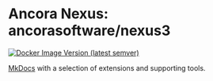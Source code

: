 # Ancora Nexus: ancorasoftware/nexus3

[![Docker Image Version (latest semver)](https://img.shields.io/docker/v/goldsam/mkdocs)](https://hub.docker.com/repository/docker/goldsam/mkdocs)

[MkDocs](https://www.mkdocs.org/) with a selection of extensions and supporting tools. 

